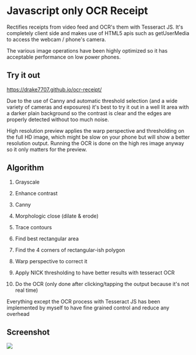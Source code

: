 # Javascript only OCR Receipt

Rectifies receipts from video feed and OCR's them with Tesseract JS. It's completely client side and makes use of HTML5 apis such as getUserMedia to access the webcam / phone's camera.

The various image operations have been highly optimized so it has acceptable performance on low power phones.

## Try it out

https://drake7707.github.io/ocr-receipt/

Due to the use of Canny and automatic threshold selection (and a wide variety of cameras and exposures) it's best to try it out in a well lit area with a darker plain background so the contrast is clear and the edges are properly detected without too much noise.

High resolution preview applies the warp perspective and thresholding on the full HD image, which might be slow on your phone but will show a better resolution output. Running the OCR is done on the high res image anyway so it only matters for the preview.

## Algorithm

1.  Grayscale

2. Enhance contrast

3. Canny 

4. Morphologic close (dilate & erode) 

5. Trace contours 

6. Find best rectangular area

7. Find the 4 corners of rectangular-ish polygon 

8. Warp perspective to correct it 

9. Apply NICK thresholding to have better results with tesseract OCR

10. Do the OCR (only done after clicking/tapping the output because it's not real time)

Everything except the OCR process with Tesseract JS has been implemented by myself to have fine grained control and reduce any overhead

## Screenshot

![](https://i.imgur.com/QheJySX.png)

